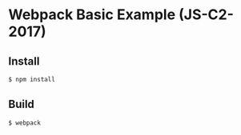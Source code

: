 # Webpack Basic Example (JS-C2-2017)

## Install

```bash
$ npm install
```


## Build

```bash
$ webpack
```
